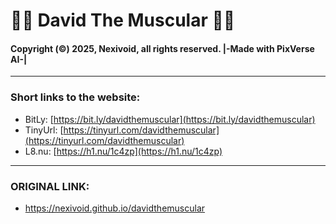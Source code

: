 # 💪🏻 David The Muscular 💪🏻

#### Copyright (©) 2025, Nexivoid, all rights reserved. |-Made with PixVerse AI-|
---

### Short links to the website:

- BitLy: [https://bit.ly/davidthemuscular](https://bit.ly/davidthemuscular)  
- TinyUrl: [https://tinyurl.com/davidthemuscular](https://tinyurl.com/davidthemuscular)  
- L8.nu: [https://h1.nu/1c4zp](https://h1.nu/1c4zp)

---
### ORIGINAL LINK:
- https://nexivoid.github.io/davidthemuscular
